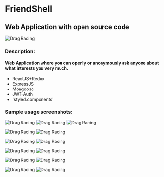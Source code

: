 # FriendShell

## Web Application with open source code 

![Drag Racing](client/public/friendshell.png)

### Description:
#### Web Application where you can openly or anonymously ask anyone about what interests you very much.

- ReactJS+Redux
- ExpressJS
- Mongoose
- JWT-Auth
- 'styled.components'

### Sample usage screenshots:

![Drag Racing](client/public/1.png)
![Drag Racing](client/public/22.png)
![Drag Racing](client/public/21.png)

![Drag Racing](client/public/11.png)
![Drag Racing](client/public/4.png)

![Drag Racing](client/public/21.png)
![Drag Racing](client/public/22.png)

![Drag Racing](client/public/16.png)
![Drag Racing](client/public/15.png)

![Drag Racing](client/public/17.png)
![Drag Racing](client/public/18.png)

![Drag Racing](client/public/19.png)
![Drag Racing](client/public/20.png)